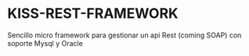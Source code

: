 # KISS-REST-FRAMEWORK

Sencillo micro framework para gestionar un api Rest (coming SOAP) con soporte Mysql y Oracle